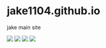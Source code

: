 # jake1104.github.io
jake main site

<img src="http://mazandi.herokuapp.com/api?handle=jake1104&amp;theme=cold">
<img src="http://mazandi.herokuapp.com/api?handle=I_am_jake1104&amp;theme=cold">
<img src="[http://mazandi.herokuapp.com/api?handle=I_am_jake1104&amp;theme=cold](http://mazassumnida.wtf/api/mini/generate_badge?boj=I_am_jake1104)](https://solved.ac/I_am_jake1104)">
<img src="[http://mazandi.herokuapp.com/api?handle=I_am_jake1104&amp;theme=cold](http://mazassumnida.wtf/api/generate_badge?boj=I_am_jake1104)">
